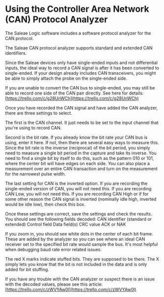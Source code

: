 # Using the Controller Area Network \(CAN\) Protocol Analyzer

The Saleae Logic software includes a software protocol analyzer for the CAN protocol.

The Saleae CAN protocol analyzer supports standard and extended CAN identifiers.

Since the Saleae devices only have single-ended inputs and not differential inputs, the ideal way to record a CAN signal is after it has been converted to single-ended. If your design already includes CAN transceivers, you might be able to simply attach the probe on the single-ended side.

If you are unable to convert the CAN bus to single-ended, you may still be able to record one side of the CAN pair directly. See here for details: [https://trello.com/c/g28UnWCh](https://trello.com/c/g28UnWCh)

Once you have recorded the CAN signal and have added the CAN analyzer, there are three settings to select.

The first is the CAN channel. It just needs to be set to the input channel that you're using to record CAN.

Second is the bit rate. If you already know the bit rate your CAN bus is using, enter it here. If not, then there are several easy ways to measure this. Since the bit rate is the inverse \(reciprocal\) of the bit period, you simply need to measure a single bit period in the capture and take its inverse. You need to find a single bit by itself to do this, such as the pattern 010 or 101, where the center bit will have edges on each side. You can also place a measurement over an entire CAN transaction and turn on the measurement for the narrowest pulse width.

The last setting for CAN is the inverted option. If you are recording the single-ended version of CAN, you will not need this. If you are recording CAN Low, you will not need this. If you are recording CAN High or if for some other reason the CAN signal is inverted \(nominally idle high, inverted would be idle low\), then check this box.

Once these settings are correct, save the settings and check the results. You should see the following fields decoded: CAN identifier \(standard or extended\) Control field Data field\(s\) CRC value ACK or NAK

If you zoom in, you should see white dots in the center of each bit frame. These are added by the analyzer so you can see where an ideal CAN receiver set to the specified bit rate would sample the bus. It's most helpful when debugging baud rate error related issues.

The red X marks indicate stuffed bits. They are supposed to be there. The X simply lets you know that the bit is not included in the data and is only added for bit stuffing.

If you have any trouble with the CAN analyzer or suspect there is an issue with the decoded values, please see this article: [https://trello.com/c/zWVYAw0l](https://trello.com/c/zWVYAw0l)

